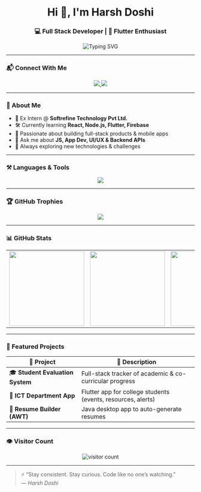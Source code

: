 <h1 align="center">Hi 👋, I'm Harsh Doshi</h1>
<h3 align="center">💻 Full Stack Developer | 🚀 Flutter Enthusiast</h3>

<p align="center">
  <img src="https://readme-typing-svg.herokuapp.com?font=Fira+Code&size=22&duration=4000&pause=1000&color=00F7FF&vCenter=true&center=true&width=450&lines=React+%2F+Node.js+%2F+Flutter;Frontend+%7C+Backend+%7C+App+Dev;Building+cool+things+every+day!" alt="Typing SVG" />
</p>

---

### 📬 Connect With Me

<p align="center">
  <a href="https://linkedin.com/in/harsh-doshi-4a840b24a/" target="_blank">
    <img src="https://img.shields.io/badge/LinkedIn-%230077B5.svg?style=for-the-badge&logo=linkedin&logoColor=white"/>
  </a>
<!--   <a href="https://instagram.com/harsh_doshi_1" target="_blank">
    <img src="https://img.shields.io/badge/Instagram-%23E4405F.svg?style=for-the-badge&logo=instagram&logoColor=white"/>
  </a> -->
  <a href="mailto:harshdoshiyt02@gmail.com" target="_blank">
    <img src="https://img.shields.io/badge/Gmail-D14836?style=for-the-badge&logo=gmail&logoColor=white"/>
  </a>
</p>

---

### 🧠 About Me

- 💼 Ex Intern @ **Softrefine Technology Pvt Ltd.**
- 🛠️ Currently learning **React, Node.js, Flutter, Firebase**
- 📱 Passionate about building full-stack products & mobile apps
- 💬 Ask me about **JS, App Dev, UI/UX & Backend APIs**
- 🚀 Always exploring new technologies & challenges

---

### ⚒️ Languages & Tools

<p align="center">
  <img src="https://skillicons.dev/icons?i=js,ts,react,nodejs,flutter,firebase,html,css,php,mysql,py,git,github,vscode&theme=dark" />
</p>

---

### 🏆 GitHub Trophies

<p align="center">
  <img src="https://github-profile-trophy.vercel.app/?username=harshdoshi1&theme=algolia&margin-w=10&no-frame=true&no-bg=true&title=MultiLanguage,Commits,Stars,Repositories,Followers" />
</p>

---

### 📊 GitHub Stats

<table align="center">
  <tr>
    <td align="center" width="33%">
      <img src="https://github-readme-stats.vercel.app/api?username=harshdoshi1&show_icons=true&theme=radical&count_private=true&hide=issues" height="200px"/>
    </td>
    <td align="center" width="33%">
      <img src="https://github-readme-streak-stats.herokuapp.com/?user=harshdoshi1&theme=radical" height="200px"/>
    </td>
    <td align="center" width="33%">
      <img src="https://github-readme-stats.vercel.app/api/top-langs/?username=harshdoshi1&layout=compact&langs_count=6&theme=radical" height="200px"/>
    </td>
  </tr>
</table>

---

### 📌 Featured Projects

| 🔧 Project                        | 🌟 Description |
|----------------------------------|----------------|
| 🎓 **Student Evaluation System** | Full-stack tracker of academic & co-curricular progress |
| 📱 **ICT Department App**        | Flutter app for college students (events, resources, alerts) |
| 🧾 **Resume Builder (AWT)**      | Java desktop app to auto-generate resumes |

---

### 👁️ Visitor Count

<p align="center">
  <img src="https://komarev.com/ghpvc/?username=harshdoshi1&label=Profile%20Views&color=000000&style=flat-square" alt="visitor count"/>
</p>

---

> ⚡ “Stay consistent. Stay curious. Code like no one’s watching.”  
> — *Harsh Doshi*
